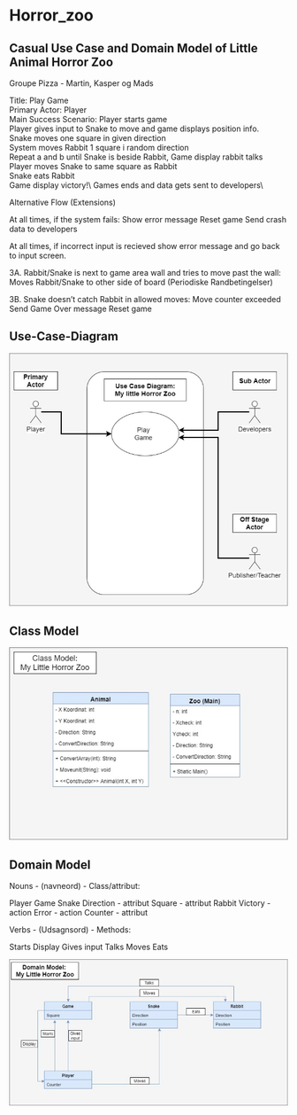 # Horror_zoo


## Casual Use Case and Domain Model of Little Animal Horror Zoo
Groupe Pizza - Martin, Kasper og Mads

Title:	Play Game\
Primary Actor: Player  	
Main Success Scenario:
Player starts game  
Player gives input to Snake to move and game displays position info.\
Snake moves one square in given direction\
System moves Rabbit 1 square i random direction\
Repeat a and b until Snake is beside Rabbit, Game display rabbit talks\
Player moves Snake to same square as Rabbit\
Snake eats Rabbit\
Game display victory!\ 
Games ends and data gets sent to developers\     

Alternative Flow (Extensions)

At all times, if the system fails:
Show error message 
Reset game
Send crash data to developers

At all times, if incorrect input is recieved
show error message and go back to input screen.

3A. Rabbit/Snake is next to game area wall and tries to move past the wall:
Moves Rabbit/Snake to other side of board (Periodiske Randbetingelser)

3B. Snake doesn’t catch Rabbit in allowed moves:
Move counter exceeded 
Send Game Over message
Reset game



## Use-Case-Diagram

![alt text](https://raw.githubusercontent.com/MagiMartin/Horror_Zoo/master/Use%20Case%20Diagram.jpg)

## Class Model

![alt text](https://raw.githubusercontent.com/MagiMartin/Horror_Zoo/master/Class%20Model.jpg)

## Domain Model

Nouns - (navneord) - Class/attribut:

Player
Game
Snake
Direction	- attribut 
Square	- attribut 
Rabbit
Victory 	- action
Error		- action
Counter	- attribut 


Verbs - (Udsagnsord) - Methods: 

Starts
Display
Gives input
Talks
Moves
Eats


![alt text](https://raw.githubusercontent.com/MagiMartin/Horror_Zoo/master/domain%20model.jpg)
